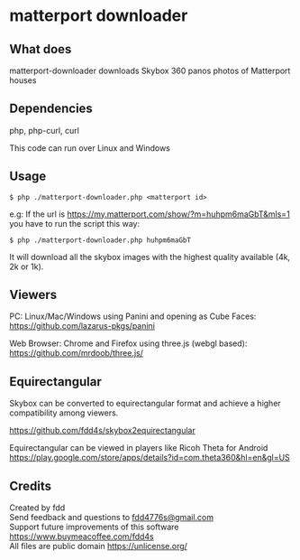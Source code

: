 # matterport downloader

## What does

matterport-downloader downloads Skybox 360 panos photos of Matterport houses

## Dependencies

php, php-curl, curl  

This code can run over Linux and Windows  

## Usage

    $ php ./matterport-downloader.php <matterport id>  

e.g: If the url is https://my.matterport.com/show/?m=huhpm6maGbT&mls=1 you have to run the script this way:  

    $ php ./matterport-downloader.php huhpm6maGbT  

It will download all the skybox images with the highest quality available (4k, 2k or 1k).  

## Viewers

PC: Linux/Mac/Windows using Panini and opening as Cube Faces: https://github.com/lazarus-pkgs/panini  

Web Browser: Chrome and Firefox using three.js (webgl based): https://github.com/mrdoob/three.js/  

## Equirectangular

Skybox can be converted to equirectangular format and achieve a higher compatibility among viewers.  

https://github.com/fdd4s/skybox2equirectangular  

Equirectangular can be viewed in players like Ricoh Theta for Android https://play.google.com/store/apps/details?id=com.theta360&hl=en&gl=US  

## Credits

Created by fdd  
Send feedback and questions to fdd4776s@gmail.com  
Support future improvements of this software https://www.buymeacoffee.com/fdd4s  
All files are public domain https://unlicense.org/  
